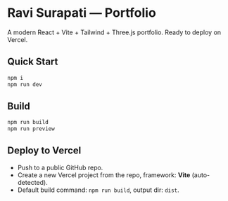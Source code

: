 # Ravi Surapati — Portfolio

A modern React + Vite + Tailwind + Three.js portfolio. Ready to deploy on Vercel.

## Quick Start

```bash
npm i
npm run dev
```

## Build
```bash
npm run build
npm run preview
```

## Deploy to Vercel
- Push to a public GitHub repo.
- Create a new Vercel project from the repo, framework: **Vite** (auto-detected).
- Default build command: `npm run build`, output dir: `dist`.
